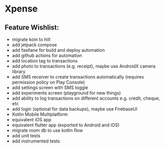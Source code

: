 # Xpense

## Feature Wishlist:
  - migrate koin to hilt
  - add jetpack compose
  - add fastlane for build and deploy automation
  - add github actions for automation
  - add location tag to transactions
  - add photo to transactions (e.g. receipt), maybe use AndroidX camera library
  - add SMS receiver to create transactions automatically (requires permission policy on Play Console)
  - add settings screen with SMS toggle
  - add experiments screen (playground for new things)
  - add ability to log transactions on different accounts e.g. credit, cheque, etc
  - add login (optional for data backups), maybe use FirebaseUI
  - Kotlin Mobile Multiplatform
  - equivalent iOS app
  - equivalent flutter app (exported to Android and iOS)
  - migrate room db to use kotlin flow
  - add unit tests
  - add instrumented tests
